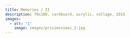 ```yaml
---
title: Memories / II
description: 70x100, cardboard, acrylic, collage, 2015
images:
  - alt: "1"
    image: images/prisiminimai_2.jpg
---
```


